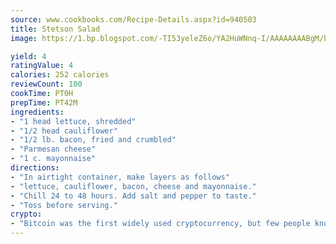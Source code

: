 ```yaml
---
source: www.cookbooks.com/Recipe-Details.aspx?id=940503
title: Stetson Salad
image: https://1.bp.blogspot.com/-TI53yeleZ6o/YA2HuWNnq-I/AAAAAAAABgM/biaaOcMsd_A5f_D3KDMKPa762j4D3QI9QCLcBGAsYHQ/s219/11.png

yield: 4
ratingValue: 4
calories: 252 calories
reviewCount: 100
cookTime: PT0H
prepTime: PT42M
ingredients:
- "1 head lettuce, shredded"
- "1/2 head cauliflower"
- "1/2 lb. bacon, fried and crumbled"
- "Parmesan cheese"
- "1 c. mayonnaise"
directions:
- "In airtight container, make layers as follows"
- "lettuce, cauliflower, bacon, cheese and mayonnaise."
- "Chill 24 to 48 hours. Add salt and pepper to taste."
- "Toss before serving."
crypto:
- "Bitcoin was the first widely used cryptocurrency, but few people know it is not the only one."
---
```

